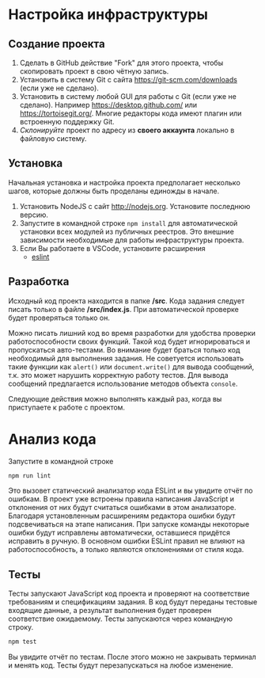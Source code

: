 # Настройка инфраструктуры

## Создание проекта

1. Сделать в GitHub действие "Fork" для этого проекта, чтобы скопировать проект в свою чётную запись.
2. Установить в систему Git с сайта https://git-scm.com/downloads (если уже не сделано).
3. Установить в систему любой GUI для работы с Git (если уже не сделано). Например https://desktop.github.com/ или https://tortoisegit.org/. Многие редакторы кода имеют плагин или встроенную поддержку Git.
4. *Склонируйте* проект по адресу из **своего аккаунта** локально в файловую систему.

## Установка

Начальная установка и настройка проекта предполагает несколько шагов, которые должны быть проделаны единожды в начале.

1. Установить NodeJS с сайт http://nodejs.org. Установите последнюю версию.
2. Запустите в командной строке `npm install` для автоматической установки всех модулей из публичных реестров. Это внешние зависимости необходимые для работы инфраструктуры проекта.
3. Если Вы работаете в VSCode, установите расширения
   - [eslint](https://marketplace.visualstudio.com/items?itemName=dbaeumer.vscode-eslint)

## Разработка

Исходный код проекта находится в папке **/src**. Кода задания следует писать только в файле **/src/index.js**. При автоматической проверке будет проверяться только он.

Можно писать лишний код во время разработки для удобства проверки работоспособности своих функций. Такой код будет игнорироваться и пропускаться авто-тестами. Во внимание будет браться только код необходимый для выполнения задания. Не советуется использовать такие функции как `alert()` или `document.write()` для вывода сообщений, т.к. это может нарушить корректную работу тестов. Для вывода сообщений предлагается использование методов объекта `console`.

Следующие действия можно выполнять каждый раз, когда вы приступаете к работе с проектом.

# Анализ кода

Запустите в командной строке

```bash
npm run lint
```

Это вызовет статический анализатор кода ESLint и вы увидите отчёт по ошибкам. В проект уже встроены правила написания JavaScript и отклонения от них будут считаться ошибками в этом анализаторе. Благодаря установленным расширениям редактора ошибки будут подсвечиваться на этапе написания. При запуске команды некоторые ошибки будут исправлены автоматически, оставшиеся придётся исправить в ручную. В основном ошибки ESLint правил не влияют на работоспособность, а только являются отклонениями от стиля кода.

## Тесты

Тесты запускают JavaScript код проекта и проверяют на соответствие требованиям и спецификациям задания. В код будут переданы тестовые входящие данные, а результат выполнения будет проверен соответствие ожидаемому. Тесты запускаются через командную строку.

```bash
npm test
```

Вы увидите отчёт по тестам. После этого можно не закрывать терминал и менять код. Тесты будут перезапускаться на любое изменение.
